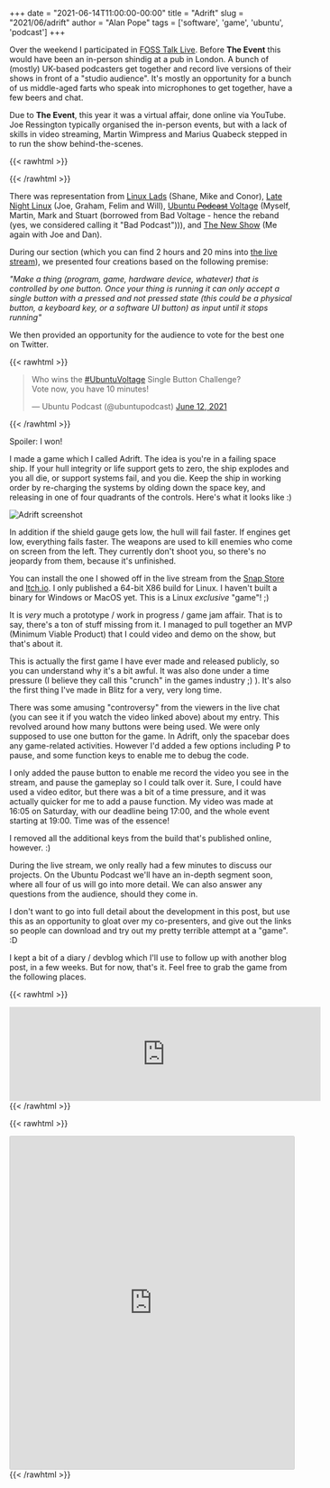 +++
date = "2021-06-14T11:00:00-00:00"
title = "Adrift"
slug = "2021/06/adrift"
author = "Alan Pope"
tags = ['software', 'game', 'ubuntu', 'podcast']
+++

Over the weekend I participated in [FOSS Talk Live](https://fosstalk.com/). Before **The Event** this would have been an in-person shindig at a pub in London. A bunch of (mostly) UK-based podcasters get together and record live versions of their shows in front of a "studio audience". It's mostly an opportunity for a bunch of us middle-aged farts who speak into microphones to get together, have a few beers and chat. 

Due to **The Event**, this year it was a virtual affair, done online via YouTube. Joe Ressington typically organised the in-person events, but with a lack of skills in video streaming, Martin Wimpress and Marius Quabeck stepped in to run the show behind-the-scenes. 

{{< rawhtml >}}

{{< /rawhtml >}}

There was representation from [Linux Lads](https://linuxlads.com/) (Shane, Mike and Conor), [Late Night Linux](https://latenightlinux.com/) (Joe, Graham, Felim and Will), [Ubuntu ~~Podcast~~ Voltage](https://ubuntupodcast.org/) (Myself, Martin, Mark and Stuart (borrowed from Bad Voltage - hence the reband (yes, we considered calling it "Bad Podcast"))), and [The New Show](https://thenew.show/) (Me again with Joe and Dan).

During our section (which you can find 2 hours and 20 mins into [the live stream](https://youtu.be/udyq7-SCJrQ?t=8411)), we presented four creations based on the following premise:

*"Make a thing (program, game, hardware device, whatever) that is controlled by one button. Once your thing is running it can only accept a single button with a pressed and not pressed state (this could be a physical button, a keyboard key, or a software UI button) as input until it stops running"*

We then provided an opportunity for the audience to vote for the best one on Twitter. 

{{< rawhtml >}}
<blockquote class="twitter-tweet"><p lang="en" dir="ltr">Who wins the <a href="https://twitter.com/hashtag/UbuntuVoltage?src=hash&amp;ref_src=twsrc%5Etfw">#UbuntuVoltage</a> Single Button Challenge?<br>Vote now, you have 10 minutes!</p>&mdash; Ubuntu Podcast (@ubuntupodcast) <a href="https://twitter.com/ubuntupodcast/status/1403814651490672640?ref_src=twsrc%5Etfw">June 12, 2021</a></blockquote> <script async src="https://platform.twitter.com/widgets.js" charset="utf-8"></script>
{{< /rawhtml >}}

Spoiler: I won! 

I made a game which I called Adrift. The idea is you're in a failing space ship. If your hull integrity or life support gets to zero, the ship explodes and you all die, or support systems fail, and you die. Keep the ship in working order by re-charging the systems by olding down the space key, and releasing in one of four quadrants of the controls. Here's what it looks like :)

![Adrift screenshot](/blog/images/2021-06-14/adrift.png)

In addition if the shield gauge gets low, the hull will fail faster. If engines get low, everything fails faster. The weapons are used to kill enemies who come on screen from the left. They currently don't shoot you, so there's no jeopardy from them, because it's unfinished.

You can install the one I showed off in the live stream from the [Snap Store](https://snapcraft.io/adrift) and [Itch.io](https://popey.itch.io/adrift). I only published a 64-bit X86 build for Linux. I haven't built a binary for Windows or MacOS yet. This is a Linux *exclusive* "game"! ;)

It is *very* much a prototype / work in progress / game jam affair. That is to say, there's a ton of stuff missing from it. I managed to pull together an MVP (Minimum Viable Product) that I could video and demo on the show, but that's about it.

This is actually the first game I have ever made and released publicly, so you can understand why it's a bit awful. It was also done under a time pressure (I believe they call this "crunch" in the games industry ;) ). It's also the first thing I've made in Blitz for a very, very long time.

There was some amusing "controversy" from the viewers in the live chat (you can see it if you watch the video linked above) about my entry. This revolved around how many buttons were being used. We were only supposed to use one button for the game. In Adrift, only the spacebar does any game-related activities. However I'd added a few options including P to pause, and some function keys to enable me to debug the code. 

I only added the pause button to enable me record the video you see in the stream, and pause the gameplay so I could talk over it. Sure, I could have used a video editor, but there was a bit of a time pressure, and it was actually quicker for me to add a pause function. My video was made at 16:05 on Saturday, with our deadline being 17:00, and the whole event starting at 19:00. Time was of the essence!

I removed all the additional keys from the build that's published online, however. :) 

During the live stream, we only really had a few minutes to discuss our projects. On the Ubuntu Podcast we'll have an in-depth segment soon, where all four of us will go into more detail. We can also answer any questions from the audience, should they come in. 

I don't want to go into full detail about the development in this post, but use this as an opportunity to gloat over my co-presenters, and give out the links so people can download and try out my pretty terrible attempt at a "game". :D 

I kept a bit of a diary / devblog which I'll use to follow up with another blog post, in a few weeks. But for now, that's it. Feel free to grab the game from the following places.

{{< rawhtml >}}
<iframe frameborder="0" src="https://itch.io/embed/1088627" width="552" height="167"><a href="https://popey.itch.io/adrift">Adrift by Alan Pope</a></iframe>
{{< /rawhtml >}}

{{< rawhtml >}}
<iframe src="https://snapcraft.io/adrift/embedded?channels=true&summary=true&screenshot=true" frameborder="0" width="100%" height="590px" style="border: 1px solid #CCC; border-radius: 2px;"></iframe>
{{< /rawhtml >}}
